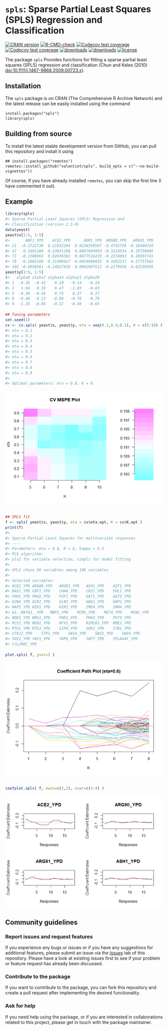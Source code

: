 
<!-- README.md is generated from README.Rmd. Please edit that file -->

# `spls`: Sparse Partial Least Squares (SPLS) Regression and Classification

<!-- badges: start -->

[![CRAN
version](https://www.r-pkg.org/badges/version/spls)](https://cran.r-project.org/package=spls)
[![R-CMD-check](https://github.com/valentint/spls/actions/workflows/R-CMD-check.yaml/badge.svg)](https://github.com/valentint/spls/actions/workflows/R-CMD-check.yaml)
[![Codecov test
coverage](https://codecov.io/gh/valentint/spls/branch/master/graph/badge.svg)](https://app.codecov.io/gh/valentint/spls?branch=master)
[![Codecov test
coverage](https://codecov.io/gh/valentint/spls/graph/badge.svg)](https://app.codecov.io/gh/valentint/spls)
[![downloads](https://cranlogs.r-pkg.org/badges/spls)](https://cran.r-project.org/package=spls)
[![downloads](https://cranlogs.r-pkg.org/badges/grand-total/spls)](https://cran.r-project.org/package=spls)
[![license](https://img.shields.io/badge/license-GPL--3-blue.svg)](https://www.gnu.org/licenses/gpl-3.0.en.html)

<!-- badges: end -->

The package `spls` Provides functions for fitting a sparse partial least
squares (SPLS) regression and classification (Chun and Keles (2010)
<doi:10.1111/j.1467-9868.2009.00723.x>).

## Installation

The `spls` package is on CRAN (The Comprehensive R Archive Network) and
the latest release can be easily installed using the command

    install.packages("spls")
    library(spls)

## Building from source

To install the latest stable development version from GitHub, you can
pull this repository and install it using

    ## install.packages("remotes")
    remotes::install_github("valentint/spls", build_opts = c("--no-build-vignettes"))

Of course, if you have already installed `remotes`, you can skip the
first line (I have commented it out).

## Example

``` r
library(spls)
#> Sparse Partial Least Squares (SPLS) Regression and
#> Classification (version 2.3-0)
data(yeast)
yeast$x[1:5, 1:5]
#>       ABF1_YPD    ACE2_YPD      ADR1_YPD  ARG80_YPD   ARG81_YPD
#> 21  -0.2722730  0.21932294  0.9238359567 -0.4755756 -0.10389318
#> 41   0.1691280  0.53831198  0.0097604993 -0.3219534 -0.19750606
#> 71  -0.1388962  0.02636382  0.0877516229 -0.2234093  0.10307741
#> 78  -0.2865169 -0.31409427 -0.0454998435  0.3262217  0.27757502
#> 102 -0.4950561 -0.14827419  0.0002987512 -0.2179458 -0.02539585
yeast$y[1:5, 1:5]
#>   alpha0 alpha7 alpha14 alpha21 alpha28
#> 1  -0.36  -0.42    0.29   -0.14   -0.19
#> 2   1.04   0.19    0.47   -1.03   -0.63
#> 5  -0.30  -0.45    0.75    0.37    0.27
#> 8  -0.46   0.12   -0.06   -0.76   -0.70
#> 9  -1.35  -0.86   -0.22   -0.38   -0.65

## Tuning parameters
set.seed(1)
cv <- cv.spls( yeast$x, yeast$y, eta = seq(0.1,0.9,0.1), K = c(5:10) )
#> eta = 0.1 
#> eta = 0.2 
#> eta = 0.3 
#> eta = 0.4 
#> eta = 0.5 
#> eta = 0.6 
#> eta = 0.7 
#> eta = 0.8 
#> eta = 0.9 
#> 
#> Optimal parameters: eta = 0.6, K = 8
```

![](README-example-1.png)<!-- -->

``` r

## SPLS fit
f <- spls( yeast$x, yeast$y, eta = cv$eta.opt, K = cv$K.opt )
print(f)
#> 
#> Sparse Partial Least Squares for multivariate responses
#> ----
#> Parameters: eta = 0.6, K = 8, kappa = 0.5
#> PLS algorithm:
#> pls2 for variable selection, simpls for model fitting
#> 
#> SPLS chose 56 variables among 106 variables
#> 
#> Selected variables: 
#> ACE2_YPD ARG80_YPD   ARG81_YPD   ASH1_YPD    AZF1_YPD    
#> BAS1_YPD CBF1_YPD    CHA4_YPD    CRZ1_YPD    FHL1_YPD    
#> FKH1_YPD FKH2_YPD    FZF1_YPD    GAT1_YPD    GAT3_YPD    
#> GCN4_YPD GCR2_YPD    GLN3_YPD    HAA1_YPD    HAP2_YPD    
#> HAP5_YPD HIR1_YPD    HIR2_YPD    IME4_YPD    INO4_YPD    
#> A1..MATA1._YPD   MBP1_YPD    MCM1_YPD    MET4_YPD    MSN2_YPD    
#> NDD1_YPD NRG1_YPD    PHD1_YPD    PHO2_YPD    PUT3_YPD    
#> RCS1_YPD REB1_YPD    RFX1_YPD    RIM101_YPD  RME1_YPD    
#> RTG1_YPD RTG3_YPD    SIP4_YPD    SOK2_YPD    STB1_YPD    
#> STE12_YPD    STP2_YPD    SWI4_YPD    SWI5_YPD    SWI6_YPD    
#> THI2_YPD YAP1_YPD    YAP6_YPD    YAP7_YPD    YFL044C_YPD 
#> YJL206C_YPD  

plot.spls( f, yvar=1 )
```

![](README-example-2.png)<!-- -->

``` r

coefplot.spls( f, nwin=c(2,2), xvar=c(1:4) )
```

![](README-example-3.png)<!-- -->

## Community guidelines

### Report issues and request features

If you experience any bugs or issues or if you have any suggestions for
additional features, please submit an issue via the
[*Issues*](https://github.com/valentint/spls/issues) tab of this
repository. Please have a look at existing issues first to see if your
problem or feature request has already been discussed.

### Contribute to the package

If you want to contribute to the package, you can fork this repository
and create a pull request after implementing the desired functionality.

### Ask for help

If you need help using the package, or if you are interested in
collaborations related to this project, please get in touch with the
package maintainer.
